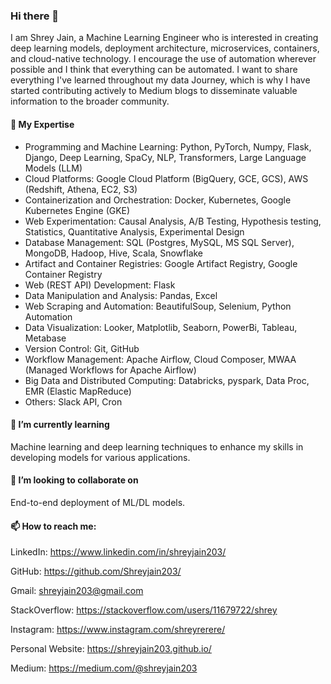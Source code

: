 ### Hi there 👋
I am Shrey Jain, a Machine Learning Engineer who is interested in creating deep learning models, deployment architecture, microservices, containers, and cloud-native technology. I encourage the use of automation wherever possible and I think that everything can be automated. I want to share everything I've learned throughout my data Journey, which is why I have started contributing actively to Medium blogs to disseminate valuable information to the broader community.

#### 🔭 My Expertise
  <ul><li>Programming and Machine Learning: Python, PyTorch, Numpy, Flask, Django, Deep Learning, SpaCy, NLP, Transformers, Large Language Models (LLM)
  <li>Cloud Platforms: Google Cloud Platform (BigQuery, GCE, GCS), AWS (Redshift, Athena, EC2, S3)
  <li>Containerization and Orchestration: Docker, Kubernetes, Google Kubernetes Engine (GKE)
  <li>Web Experimentation: Causal Analysis, A/B Testing, Hypothesis testing, Statistics, Quantitative Analysis, Experimental Design
  <li>Database Management: SQL (Postgres, MySQL, MS SQL Server), MongoDB, Hadoop, Hive, Scala, Snowflake
  <li>Artifact and Container Registries: Google Artifact Registry, Google Container Registry
  <li>Web (REST API) Development: Flask
  <li>Data Manipulation and Analysis: Pandas, Excel
  <li>Web Scraping and Automation: BeautifulSoup, Selenium, Python Automation
  <li>Data Visualization: Looker, Matplotlib, Seaborn, PowerBi, Tableau, Metabase
  <li>Version Control: Git, GitHub
  <li>Workflow Management: Apache Airflow, Cloud Composer, MWAA (Managed Workflows for Apache Airflow)
  <li>Big Data and Distributed Computing: Databricks, pyspark, Data Proc, EMR (Elastic MapReduce)
  <li>Others: Slack API, Cron
  </ul>

#### 🌱 I’m currently learning
Machine learning and deep learning techniques to enhance my skills in developing models for various applications.

#### 👯 I’m looking to collaborate on
End-to-end deployment of ML/DL models.

#### 📫 How to reach me:

LinkedIn: https://www.linkedin.com/in/shreyjain203/

GitHub: https://github.com/Shreyjain203/

Gmail: shreyjain203@gmail.com

StackOverflow: https://stackoverflow.com/users/11679722/shrey

Instagram: https://www.instagram.com/shreyrerere/

Personal Website: https://shreyjain203.github.io/

Medium: https://medium.com/@shreyjain203

